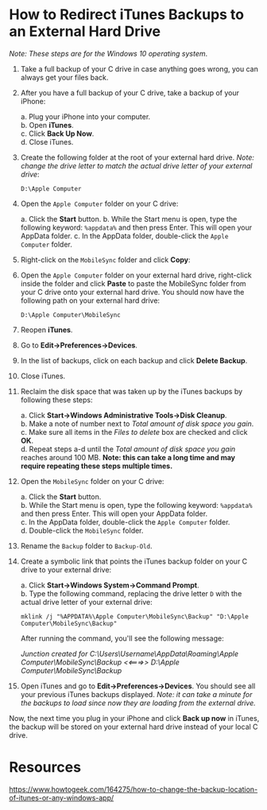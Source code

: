 # How to Redirect iTunes Backups to an External Hard Drive

*Note: These steps are for the Windows 10 operating system*.

1. Take a full backup of your C drive in case anything goes wrong, you can always get your files back.
2. After you have a full backup of your C drive, take a backup of your iPhone:

    a. Plug your iPhone into your computer.<br />
    b. Open **iTunes**.<br />
    c. Click **Back Up Now**.<br />
    d. Close iTunes.

3. Create the following folder at the root of your external hard drive. *Note: change the drive letter to match the actual drive letter of your external drive*:
   
   `D:\Apple Computer`

3. Open the `Apple Computer` folder on your C drive:

   a. Click the **Start** button.
   b. While the Start menu is open, type the following keyword: `%appdata%` and then press Enter. This will open your AppData folder.
   c. In the AppData folder, double-click the `Apple Computer` folder.

4. Right-click on the `MobileSync` folder and click **Copy**:

5. Open the `Apple Computer` folder on your external hard drive, right-click inside the folder and click **Paste** to paste the MobileSync folder from your C drive onto your external hard drive. You should now have the following path on your external hard drive:

   `D:\Apple Computer\MobileSync`

6. Reopen **iTunes**.
7. Go to **Edit->Preferences->Devices**.
8. In the list of backups, click on each backup and click **Delete Backup**.
9. Close iTunes.
10. Reclaim the disk space that was taken up by the iTunes backups by following these steps:

    a. Click **Start->Windows Administrative Tools->Disk Cleanup**.<br />
    b. Make a note of number next to *Total amount of disk space you gain*.<br />
    c. Make sure all items in the *Files to delete* box are checked and click **OK**.<br />
    d. Repeat steps a-d until the  *Total amount of disk space you gain* reaches around 100 MB. **Note: this can take a long time and may require repeating these steps multiple times.**

11. Open the `MobileSync` folder on your C drive:

    a. Click the **Start** button.<br />
    b. While the Start menu is open, type the following keyword: `%appdata%` and then press Enter. This will open your AppData folder.<br />
    c. In the AppData folder, double-click the `Apple Computer` folder.<br />
    d. Double-click the `MobileSync` folder.<br />

12. Rename the `Backup` folder to `Backup-Old`.

12. Create a symbolic link that points the iTunes backup folder on your C drive to your external drive:
 
    a. Click **Start->Windows System->Command Prompt**.<br />
    b. Type the following command, replacing the drive letter `D` with the actual drive letter of your external drive:<br />

       `mklink /j "%APPDATA%\Apple Computer\MobileSync\Backup" "D:\Apple Computer\MobileSync\Backup"`

       After running the command, you'll see the following message:

       *Junction created for C:\Users\Username\AppData\Roaming\Apple Computer\MobileSync\Backup <<===>> D:\Apple Computer\MobileSync\Backup*

13. Open iTunes and go to **Edit->Preferences->Devices**. You should see all your previous iTunes backups displayed. *Note: it can take a minute for the backups to load since now they are loading from the external drive.*

Now, the next time you plug in your iPhone and click **Back up now** in iTunes, the backup will be stored on your external hard drive instead of your local C drive.

# Resources

https://www.howtogeek.com/164275/how-to-change-the-backup-location-of-itunes-or-any-windows-app/